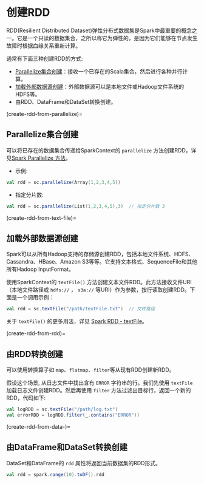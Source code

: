 # 创建RDD

RDD(Resilient Distributed Dataset)弹性分布式数据集是Spark中最重要的概念之一。它是一个只读的数据集合，之所以称它为弹性的，是因为它们能够在节点发生故障时根据血缘关系重新计算。

通常有下面三种创建RDD的方式:

* [Parallelize集合创建](create-rdd-from-parallelize)：接收一个已存在的Scala集合，然后进行各种并行计算。
* [加载外部数据源创建](create-rdd-from-text-file)：外部数据源可以是本地文件或Hadoop文件系统的HDFS等。
* 由RDD、DataFrame和DataSet转换创建。

(create-rdd-from-parallelize)=
## Parallelize集合创建

可以将已存在的数据集合传递给SparkContext的 `parallelize` 方法创建RDD，详见[Spark Parallelize 方法](spark-rdd-parallelize.md)。

* 示例:
```scala
val rdd = sc.parallelize(Array(1,2,3,4,5))
```
    
* 指定分片数:
```scala
val rdd = sc.parallelize(List(1,2,3,4,5),3)  // 指定分片数 3
```

(create-rdd-from-text-file)=
## 加载外部数据源创建

Spark可以从所有Hadoop支持的存储源创建RDD，包括本地文件系统、HDFS、Cassandra、HBase、Amazon S3等等。它支持文本格式、SequenceFile和其他所有Hadoop InputFormat。

使用SparkContext的 `textFile()` 方法创建文本文件RDD。此方法接收文件URI（本地文件路径或 `hdfs://` ， `s3a://` 等URI）作为参数，按行读取创建RDD。下面是一个调用示例：

```scala
val rdd = sc.textFile("/path/textFile.txt")  // 文件路径
```

关于 `textFile()` 的更多用法，详见 [Spark RDD - textFile](spark-rdd-textFile.md)。

(create-rdd-from-rdd)=
## 由RDD转换创建

可以使用转换算子如 `map`、`flatmap`、`filter`等从现有RDD创建新RDD。

假设这个场景, 从日志文件中找出含有 `ERROR` 字符串的行。我们先使用 `textFile` 加载日志文件创建RDD。然后再使用 `filter` 方法过滤出目标行，返回一个新的RDD，代码如下:

```scala
val logRDD = sc.textFile("/path/log.txt")
val errorRDD = logRDD.filter(_.contains("ERROR"))
```

(create-rdd-from-data-)=
## 由DataFrame和DataSet转换创建

DataSet和DataFrame的 `rdd` 属性将返回当前数据集的RDD形式。

```scala
val rdd = spark.range(10).toDF().rdd
```
